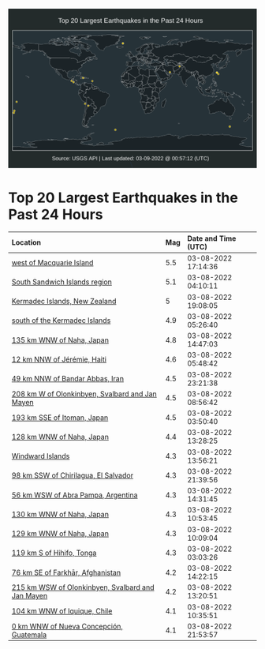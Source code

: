 ![Map](./map.png)

# Top 20 Largest Earthquakes in the Past 24 Hours

| Location | Mag | Date and Time (UTC) |
|:---|:---|:---|
| [west of Macquarie Island](https://earthquake.usgs.gov/earthquakes/eventpage/us6000h33h) | 5.5 | 03-08-2022 17:14:36 |
| [South Sandwich Islands region](https://earthquake.usgs.gov/earthquakes/eventpage/us6000h2yd) | 5.1 | 03-08-2022 04:10:11 |
| [Kermadec Islands, New Zealand](https://earthquake.usgs.gov/earthquakes/eventpage/us6000h34m) | 5 | 03-08-2022 19:08:05 |
| [south of the Kermadec Islands](https://earthquake.usgs.gov/earthquakes/eventpage/us6000h2yw) | 4.9 | 03-08-2022 05:26:40 |
| [135 km WNW of Naha, Japan](https://earthquake.usgs.gov/earthquakes/eventpage/us6000h31g) | 4.8 | 03-08-2022 14:47:03 |
| [12 km NNW of Jérémie, Haiti](https://earthquake.usgs.gov/earthquakes/eventpage/us6000h2z3) | 4.6 | 03-08-2022 05:48:42 |
| [49 km NNW of Bandar Abbas, Iran](https://earthquake.usgs.gov/earthquakes/eventpage/us6000h36i) | 4.5 | 03-08-2022 23:21:38 |
| [208 km W of Olonkinbyen, Svalbard and Jan Mayen](https://earthquake.usgs.gov/earthquakes/eventpage/us6000h300) | 4.5 | 03-08-2022 08:56:42 |
| [193 km SSE of Itoman, Japan](https://earthquake.usgs.gov/earthquakes/eventpage/us6000h2y9) | 4.5 | 03-08-2022 03:50:40 |
| [128 km WNW of Naha, Japan](https://earthquake.usgs.gov/earthquakes/eventpage/us6000h314) | 4.4 | 03-08-2022 13:28:25 |
| [Windward Islands](https://earthquake.usgs.gov/earthquakes/eventpage/us6000h318) | 4.3 | 03-08-2022 13:56:21 |
| [98 km SSW of Chirilagua, El Salvador](https://earthquake.usgs.gov/earthquakes/eventpage/us6000h35u) | 4.3 | 03-08-2022 21:39:56 |
| [56 km WSW of Abra Pampa, Argentina](https://earthquake.usgs.gov/earthquakes/eventpage/us6000h31c) | 4.3 | 03-08-2022 14:31:45 |
| [130 km WNW of Naha, Japan](https://earthquake.usgs.gov/earthquakes/eventpage/us6000h30n) | 4.3 | 03-08-2022 10:53:45 |
| [129 km WNW of Naha, Japan](https://earthquake.usgs.gov/earthquakes/eventpage/us6000h308) | 4.3 | 03-08-2022 10:09:04 |
| [119 km S of Hihifo, Tonga](https://earthquake.usgs.gov/earthquakes/eventpage/us6000h2y3) | 4.3 | 03-08-2022 03:03:26 |
| [76 km SE of Farkhār, Afghanistan](https://earthquake.usgs.gov/earthquakes/eventpage/us6000h31a) | 4.2 | 03-08-2022 14:22:15 |
| [215 km WSW of Olonkinbyen, Svalbard and Jan Mayen](https://earthquake.usgs.gov/earthquakes/eventpage/us6000h312) | 4.2 | 03-08-2022 13:20:51 |
| [104 km WNW of Iquique, Chile](https://earthquake.usgs.gov/earthquakes/eventpage/us6000h30e) | 4.1 | 03-08-2022 10:35:51 |
| [0 km WNW of Nueva Concepción, Guatemala](https://earthquake.usgs.gov/earthquakes/eventpage/us6000h35x) | 4.1 | 03-08-2022 21:53:57 |
